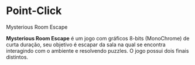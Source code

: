 # Point-Click
 Mysterious Room Escape

**Mysterious Room Escape** é um jogo com gráficos 8-bits (MonoChrome) de curta duração, seu objetivo é escapar da sala na qual se encontra interagindo com o ambiente e resolvendo puzzles. O jogo possui dois finais distintos.

